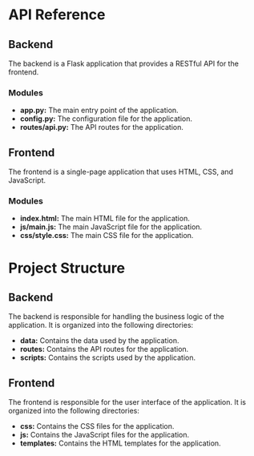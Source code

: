 # API Reference

## Backend

The backend is a Flask application that provides a RESTful API for the frontend.

### Modules

-   **app.py:** The main entry point of the application.
-   **config.py:** The configuration file for the application.
-   **routes/api.py:** The API routes for the application.

## Frontend

The frontend is a single-page application that uses HTML, CSS, and JavaScript.

### Modules

-   **index.html:** The main HTML file for the application.
-   **js/main.js:** The main JavaScript file for the application.
-   **css/style.css:** The main CSS file for the application.

# Project Structure

## Backend

The backend is responsible for handling the business logic of the application. It is organized into the following directories:

-   **data:** Contains the data used by the application.
-   **routes:** Contains the API routes for the application.
-   **scripts:** Contains the scripts used by the application.

## Frontend

The frontend is responsible for the user interface of the application. It is organized into the following directories:

-   **css:** Contains the CSS files for the application.
-   **js:** Contains the JavaScript files for the application.
-   **templates:** Contains the HTML templates for the application.
